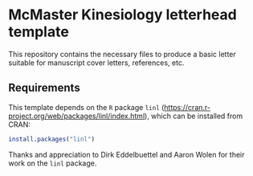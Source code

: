 # McMaster Kinesiology letterhead template

This repository contains the necessary files to produce a basic letter suitable for manuscript cover letters, references, etc.

## Requirements

This template depends on the `R` package `linl` (https://cran.r-project.org/web/packages/linl/index.html), which can be installed from CRAN:
```r
install.packages("linl")
```
Thanks and appreciation to Dirk Eddelbuettel and Aaron Wolen for their work on the `linl` package.
